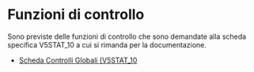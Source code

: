 # Funzioni di controllo
Sono previste delle funzioni di controllo che sono demandate alla scheda specifica V5STAT_10 a cui si rimanda per la documentazione.

- [Scheda Controlli Globali (V5STAT_10](Sorgenti/MB/SCP_SCH/V5STAT_10)
